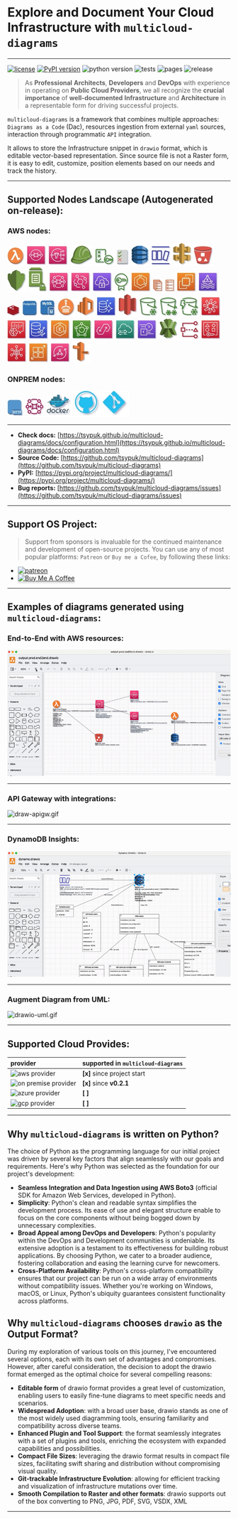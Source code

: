 # Explore and Document Your Cloud Infrastructure with ``multicloud-diagrams``

---
[![license](https://img.shields.io/badge/license-MIT-blue.svg)](/LICENSE)
[![PyPI version](https://badge.fury.io/py/multicloud-diagrams.svg)](https://badge.fury.io/py/multicloud-diagrams)
![python version](https://img.shields.io/badge/python-%3E%3D%203.7-blue?logo=python)
![tests](https://github.com/tsypuk/multicloud-diagrams/workflows/Run%20tests/badge.svg?branch=main)
![pages](https://github.com/tsypuk/multicloud-diagrams/actions/workflows/pages.yml/badge.svg)
![release](https://github.com/tsypuk/multicloud-diagrams/actions/workflows/release.yaml/badge.svg)
> As **Professional** **Architects**, **Developers** and **DevOps**  with experience in operating on **Public Cloud Providers**, we all recognize the **crucial importance** of **well-documented**
**Infrastructure** and **Architecture** in a representable form for driving successful projects.

``multicloud-diagrams`` is a framework that combines multiple approaches: ``Diagrams as a Code`` (Dac), resources ingestion from external ``yaml`` sources, interaction through programmatic ``API`` integration.

It allows to store the Infrastructure snippet in ``drawio`` format, which is editable vector-based representation.
Since source file is not a Raster form, it is easy to edit, customize, position elements based on our needs and track the history.

---

## Supported Nodes Landscape (Autogenerated on-release):

### AWS nodes:
![lambda_function.jpg](https://github.com/tsypuk/multicloud-diagrams/raw/main/docs/icons/jpg/lambda_function.jpg?raw=True)
![sqs.jpg](https://github.com/tsypuk/multicloud-diagrams/raw/main/docs/icons/jpg/sqs.jpg?raw=True)
![sns.jpg](https://github.com/tsypuk/multicloud-diagrams/raw/main/docs/icons/jpg/sns.jpg?raw=True)
![iam_role.jpg](https://github.com/tsypuk/multicloud-diagrams/raw/main/docs/icons/jpg/iam_role.jpg?raw=True)
![iam_policy.jpg](https://github.com/tsypuk/multicloud-diagrams/raw/main/docs/icons/jpg/iam_policy.jpg?raw=True)
![iam_permission.jpg](https://github.com/tsypuk/multicloud-diagrams/raw/main/docs/icons/jpg/iam_permission.jpg?raw=True)
![dynamo.jpg](https://github.com/tsypuk/multicloud-diagrams/raw/main/docs/icons/jpg/dynamo.jpg?raw=True)
![dynamo_stream.jpg](https://github.com/tsypuk/multicloud-diagrams/raw/main/docs/icons/jpg/dynamo_stream.jpg?raw=True)
![api_gw.jpg](https://github.com/tsypuk/multicloud-diagrams/raw/main/docs/icons/jpg/api_gw.jpg?raw=True)
![s3.jpg](https://github.com/tsypuk/multicloud-diagrams/raw/main/docs/icons/jpg/s3.jpg?raw=True)
![kms.jpg](https://github.com/tsypuk/multicloud-diagrams/raw/main/docs/icons/jpg/kms.jpg?raw=True)
![ssm.jpg](https://github.com/tsypuk/multicloud-diagrams/raw/main/docs/icons/jpg/ssm.jpg?raw=True)
![mq.jpg](https://github.com/tsypuk/multicloud-diagrams/raw/main/docs/icons/jpg/mq.jpg?raw=True)
![event_bridge.jpg](https://github.com/tsypuk/multicloud-diagrams/raw/main/docs/icons/jpg/event_bridge.jpg?raw=True)
![client_vpn.jpg](https://github.com/tsypuk/multicloud-diagrams/raw/main/docs/icons/jpg/client_vpn.jpg?raw=True)
![certificate_manager.jpg](https://github.com/tsypuk/multicloud-diagrams/raw/main/docs/icons/jpg/certificate_manager.jpg?raw=True)
![ecs.jpg](https://github.com/tsypuk/multicloud-diagrams/raw/main/docs/icons/jpg/ecs.jpg?raw=True)
![ecs_service.jpg](https://github.com/tsypuk/multicloud-diagrams/raw/main/docs/icons/jpg/ecs_service.jpg?raw=True)
![ecs_task.jpg](https://github.com/tsypuk/multicloud-diagrams/raw/main/docs/icons/jpg/ecs_task.jpg?raw=True)
![ec2.jpg](https://github.com/tsypuk/multicloud-diagrams/raw/main/docs/icons/jpg/ec2.jpg?raw=True)
![kafka.jpg](https://github.com/tsypuk/multicloud-diagrams/raw/main/docs/icons/jpg/kafka.jpg?raw=True)
![redis.jpg](https://github.com/tsypuk/multicloud-diagrams/raw/main/docs/icons/jpg/redis.jpg?raw=True)
![postgresql.jpg](https://github.com/tsypuk/multicloud-diagrams/raw/main/docs/icons/jpg/postgresql.jpg?raw=True)
![mysql.jpg](https://github.com/tsypuk/multicloud-diagrams/raw/main/docs/icons/jpg/mysql.jpg?raw=True)
![ecr.jpg](https://github.com/tsypuk/multicloud-diagrams/raw/main/docs/icons/jpg/ecr.jpg?raw=True)
![elasticsearch_service.jpg](https://github.com/tsypuk/multicloud-diagrams/raw/main/docs/icons/jpg/elasticsearch_service.jpg?raw=True)
![aurora.jpg](https://github.com/tsypuk/multicloud-diagrams/raw/main/docs/icons/jpg/aurora.jpg?raw=True)
![glacier.jpg](https://github.com/tsypuk/multicloud-diagrams/raw/main/docs/icons/jpg/glacier.jpg?raw=True)
![glacier_standard.jpg](https://github.com/tsypuk/multicloud-diagrams/raw/main/docs/icons/jpg/glacier_standard.jpg?raw=True)
![glacier_deep_archival.jpg](https://github.com/tsypuk/multicloud-diagrams/raw/main/docs/icons/jpg/glacier_deep_archival.jpg?raw=True)
![glacier_instant_retrival.jpg](https://github.com/tsypuk/multicloud-diagrams/raw/main/docs/icons/jpg/glacier_instant_retrival.jpg?raw=True)
![chime_voice_connector.jpg](https://github.com/tsypuk/multicloud-diagrams/raw/main/docs/icons/jpg/chime_voice_connector.jpg?raw=True)
![chime_sdk.jpg](https://github.com/tsypuk/multicloud-diagrams/raw/main/docs/icons/jpg/chime_sdk.jpg?raw=True)
![neptune.jpg](https://github.com/tsypuk/multicloud-diagrams/raw/main/docs/icons/jpg/neptune.jpg?raw=True)
![eks.jpg](https://github.com/tsypuk/multicloud-diagrams/raw/main/docs/icons/jpg/eks.jpg?raw=True)
![backup.jpg](https://github.com/tsypuk/multicloud-diagrams/raw/main/docs/icons/jpg/backup.jpg?raw=True)
![appflow.jpg](https://github.com/tsypuk/multicloud-diagrams/raw/main/docs/icons/jpg/appflow.jpg?raw=True)
![datasync.jpg](https://github.com/tsypuk/multicloud-diagrams/raw/main/docs/icons/jpg/datasync.jpg?raw=True)
![exchange.jpg](https://github.com/tsypuk/multicloud-diagrams/raw/main/docs/icons/jpg/exchange.jpg?raw=True)
![xray.jpg](https://github.com/tsypuk/multicloud-diagrams/raw/main/docs/icons/jpg/xray.jpg?raw=True)
![access_analyzer.jpg](https://github.com/tsypuk/multicloud-diagrams/raw/main/docs/icons/jpg/access_analyzer.jpg?raw=True)
![resource_access_manager.jpg](https://github.com/tsypuk/multicloud-diagrams/raw/main/docs/icons/jpg/resource_access_manager.jpg?raw=True)
![security_hub.jpg](https://github.com/tsypuk/multicloud-diagrams/raw/main/docs/icons/jpg/security_hub.jpg?raw=True)
![app_runner.jpg](https://github.com/tsypuk/multicloud-diagrams/raw/main/docs/icons/jpg/app_runner.jpg?raw=True)
![app_sync.jpg](https://github.com/tsypuk/multicloud-diagrams/raw/main/docs/icons/jpg/app_sync.jpg?raw=True)
![route_53.jpg](https://github.com/tsypuk/multicloud-diagrams/raw/main/docs/icons/jpg/route_53.jpg?raw=True)

### ONPREM nodes:
![http.jpg](https://github.com/tsypuk/multicloud-diagrams/raw/main/docs/icons/jpg/http.jpg?raw=True)
![mq_broker.jpg](https://github.com/tsypuk/multicloud-diagrams/raw/main/docs/icons/jpg/mq_broker.jpg?raw=True)
![docker.jpg](https://github.com/tsypuk/multicloud-diagrams/raw/main/docs/icons/jpg/docker.jpg?raw=True)
![github_code.jpg](https://github.com/tsypuk/multicloud-diagrams/raw/main/docs/icons/jpg/github_code.jpg?raw=True)
![git_repository.jpg](https://github.com/tsypuk/multicloud-diagrams/raw/main/docs/icons/jpg/git_repository.jpg?raw=True)


---

- **Check docs:** [https://tsypuk.github.io/multicloud-diagrams/docs/configuration.html](https://tsypuk.github.io/multicloud-diagrams/docs/configuration.html)
- **Source Code:** [https://github.com/tsypuk/multicloud-diagrams](https://github.com/tsypuk/multicloud-diagrams)
- **PyPI:** [https://pypi.org/project/multicloud-diagrams/](https://pypi.org/project/multicloud-diagrams/)
- **Bug reports:** [https://github.com/tsypuk/multicloud-diagrams/issues](https://github.com/tsypuk/multicloud-diagrams/issues)

---

## Support OS Project:

> Support from sponsors is invaluable for the continued maintenance and development of open-source projects.
You can use any of most popular platforms: ``Patreon`` or ``Buy me a Cofee``, by following these links:

- <a href="https://patreon.com/tsypuk"><img width="32" height="32" class="octicon rounded-2 d-block" alt="patreon" src="https://github.githubassets.com/images/modules/site/icons/funding_platforms/patreon.svg"></a>
- <a href="https://www.buymeacoffee.com/tsypuk" target="_blank"><img src="https://www.buymeacoffee.com/assets/img/custom_images/orange_img.png" alt="Buy Me A Coffee" style="height: 32px !important;width: 174px !important;box-shadow: 0px 3px 2px 0px rgba(190, 190, 190, 0.5) !important;" ></a>

---

## Examples of diagrams generated using ``multicloud-diagrams``:

### End-to-End with AWS resources:

![draw-e2e.gif](https://github.com/tsypuk/multicloud-diagrams/raw/main/docs/docs/images/drawio-end2end.gif?raw=True)

---

### API Gateway with integrations:

![draw-apigw.gif](https://github.com/tsypuk/multicloud-diagrams/raw/main/docs/docs/images/draw-apigw.gif?raw=True)

---

### DynamoDB Insights:

![drawio-dynamodb.gif](https://github.com/tsypuk/multicloud-diagrams/raw/main/docs/docs/images/drawio-dynamodb.gif?raw=True)

---

### Augment Diagram from UML:

![drawio-uml.gif](https://github.com/tsypuk/multicloud-diagrams/raw/main/docs/docs/images/uml_animated.gif?raw=True)

---

## Supported Cloud Provides:

| provider                                                                                       | supported in ``multicloud-diagrams`` |
|:-----------------------------------------------------------------------------------------------|:-------------------------------------|
| ![aws provider](https://img.shields.io/badge/AWS-orange?logo=amazon-aws&color=ff9900)          | **[x]** since project start          |
| ![on premise provider](https://img.shields.io/badge/OnPremise-orange?color=5f87bf)             | **[x]** since **v0.2.1**             |
| ![azure provider](https://img.shields.io/badge/Azure-orange?logo=microsoft-azure&color=0089d6) | **[  ]**                             |
| ![gcp provider](https://img.shields.io/badge/GCP-orange?logo=google-cloud&color=4285f4)        | **[  ]**                             |

---

## Why ``multicloud-diagrams`` is written on Python?

The choice of Python as the programming language for our initial project was driven by several key factors that align seamlessly with our goals and requirements. Here's why Python was selected as the foundation for our project's development:

- **Seamless Integration and Data Ingestion using AWS Boto3** (official SDK for Amazon Web Services, developed in Python).
- **Simplicity**: Python's clean and readable syntax simplifies the development process.
  Its ease of use and elegant structure enable to focus on the core components without being bogged down by unnecessary complexities.
- **Broad Appeal among DevOps and Developers**: Python's popularity within the DevOps and Development communities is undeniable.
  Its extensive adoption is a testament to its effectiveness for building robust applications.
  By choosing Python, we cater to a broader audience, fostering collaboration and easing the learning curve for newcomers.
- **Cross-Platform Availability**: Python's cross-platform compatibility ensures that our project can be run on a wide array of environments without compatibility issues.
  Whether you're working on Windows, macOS, or Linux, Python's ubiquity guarantees consistent functionality across platforms.

## Why ``multicloud-diagrams`` chooses ``drawio`` as the Output Format?
During my exploration of various tools on this journey, I've encountered several options, each with its own set of advantages and compromises. However, after careful consideration,
the decision to adopt the drawio format emerged as the optimal choice for several compelling reasons:

- **Editable form** of drawio format provides a great level of customization, enabling users to easily fine-tune diagrams to meet specific needs and scenarios.
- **Widespread Adoption**:  with a broad user base, drawio stands as one of the most widely used diagramming tools, ensuring familiarity and compatibility across diverse teams.
- **Enhanced Plugin and Tool Support**: the format seamlessly integrates with a set of plugins and tools, enriching the ecosystem with expanded capabilities and possibilities.
- **Compact File Sizes**: leveraging the drawio format results in compact file sizes, facilitating swift sharing and distribution without compromising visual quality.
- **Git-trackable Infrastructure Evolution**: allowing for efficient tracking and visualization of infrastructure mutations over time.
- **Smooth Compilation to Raster and other formats**: drawio supports out of the box converting to PNG, JPG, PDF, SVG, VSDX, XML

---